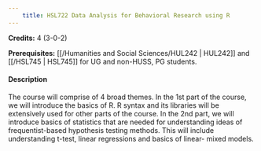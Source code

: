 ```yaml
---
    title: HSL722 Data Analysis for Behavioral Research using R
---
```

**Credits:** 4 (3-0-2)



**Prerequisites:** [[/Humanities and Social Sciences/HUL242 | HUL242]] and [[/HSL745 | HSL745]] for UG and non-HUSS, PG students.

#### Description 
The course will comprise of 4 broad themes. In the 1st part of the course, we will introduce the basics of R. R syntax and its libraries will be extensively used for other parts of the course. In the 2nd part, we will introduce basics of statistics that are needed for understanding ideas of frequentist-based hypothesis testing methods. This will include understanding t-test, linear regressions and basics of linear- mixed models.